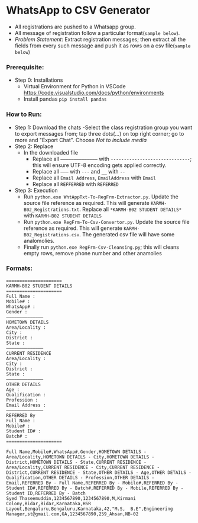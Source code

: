 # WhatsApp to CSV Generator 
- All registrations are pushed to a Whatsapp group.
- All message of registration follow a particular format(`sample below`).
- *Problem Statement*: Extract registration messages; then extract all the fields from every such message and push it as rows on a csv file(`sample below`)
### Prerequisite:
- Step 0: Installations    
    - Virtual Environment for Python in VSCode https://code.visualstudio.com/docs/python/environments
    - Install pandas `pip install pandas`
      
### How to Run:
- Step 1: Download the chats
    -Select the class registration group you want to export messages from; tap three dots(...) on top right corner; go to more and "Export Chat". Choose *Not to include media*
- Step 2: Replace
    - In the downloaded file
        - Replace all `——————————————` with `------------------------------`; this will ensure UTF-8 encoding gets applied correctly.
        - Replace all `———` with `---` and `__` with `--`
        - Replace all `Email Address`, `EmailAddress` with `Email`
        - Replace all `REFFERRED` with `REFERRED`
- Step 3: Execution
    - Run `python.exe WhtAppTxt-To-RegFrm-Extractor.py`. Update the source file reference as required. This will generate `KARMH-B02_Registrations.txt`. Replace all `*KARMH-B02 STUDENT DETAILS*` with `KARMH-B02 STUDENT DETAILS`
    - Run `python.exe RegFrm-To-Csv-Convertor.py`. Update the source file reference as required. This will generate `KARMH-B02_Registrations.csv`. The generated csv file will have some analomolies. 
    - Finally run `python.exe RegFrm-Csv-Cleansing.py`; this will cleans empty rows, remove phone number and other anamolies
### Formats:

```
=====================
KARMH-B02 STUDENT DETAILS
=====================
Full Name : 
Mobile# : 
WhatsApp# : 
Gender : 
——————————————	
HOMETOWN DETAILS
Area/Locality : 
City : 
District : 
State : 
——————————————	
CURRENT RESIDENCE
Area/Locality : 
City : 
District : 
State : 
——————————————	
OTHER DETAILS
Age : 
Qualification : 
Profession : 
Email Address : 
——————————————	
REFERRED By
Full Name : 
Mobile# : 
Student ID# : 
Batch# : 
=====================
```
```
Full Name,Mobile#,WhatsApp#,Gender,HOMETOWN DETAILS - Area/Locality,HOMETOWN DETAILS - City,HOMETOWN DETAILS - District,HOMETOWN DETAILS - State,CURRENT RESIDENCE - Area/Locality,CURRENT RESIDENCE - City,CURRENT RESIDENCE - District,CURRENT RESIDENCE - State,OTHER DETAILS - Age,OTHER DETAILS - Qualification,OTHER DETAILS - Profession,OTHER DETAILS - Email,REFERRED By - Full Name,REFERRED By - Mobile#,REFERRED By - Student ID#,REFERRED By - Batch#,REFERRED By - Mobile,REFERRED By - Student ID,REFERRED By - Batch
Syed Thaseemuddin,1234567890,1234567890,M,Kirmani Colony,Bidar,Bidar,Karnataka,HSR Layout,Bengaluru,Bengaluru,Karnataka,42,"M.S,  B.E",Engineering Manager,st@gmail.com,GA,1234567890,259_Ahsan,NB-02
```
